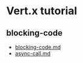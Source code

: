 # Vert.x tutorial

## blocking-code

- [blocking-code.md](blocking-code.md)
- [async-call.md](async-call.md)
